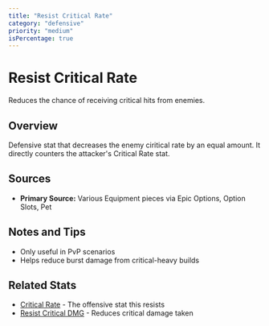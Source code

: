 ```yaml
---
title: "Resist Critical Rate"
category: "defensive"
priority: "medium"
isPercentage: true
---
```


# Resist Critical Rate

Reduces the chance of receiving critical hits from enemies.

## Overview

Defensive stat that decreases the enemy ciritical rate by an equal amount. It directly counters the attacker's Critical Rate stat.

## Sources

- **Primary Source:** Various Equipment pieces via Epic Options, Option Slots, Pet

## Notes and Tips

- Only useful in PvP scenarios
- Helps reduce burst damage from critical-heavy builds

## Related Stats

- [Critical Rate](/stats/criticalRate) - The offensive stat this resists
- [Resist Critical DMG](/stats/resistCriticalDamage) - Reduces critical damage taken